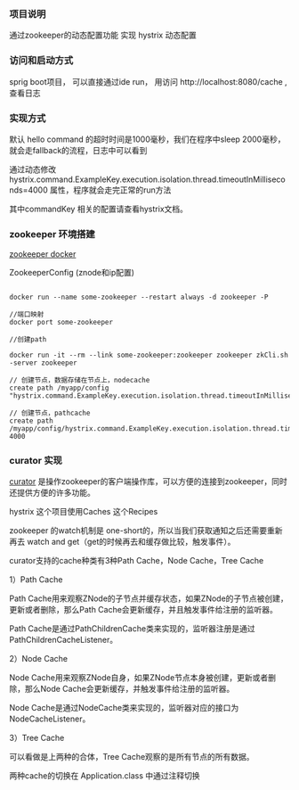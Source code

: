 ### 项目说明

通过zookeeper的动态配置功能 实现 hystrix 动态配置

### 访问和启动方式
sprig boot项目， 可以直接通过ide run， 用访问 http://localhost:8080/cache , 查看日志 

### 实现方式

默认 hello command 的超时时间是1000毫秒，我们在程序中sleep 2000毫秒，就会走fallback的流程，日志中可以看到

通过动态修改 hystrix.command.ExampleKey.execution.isolation.thread.timeoutInMilliseconds=4000 属性，程序就会走完正常的run方法

其中commandKey 相关的配置请查看hystrix文档。

### zookeeper 环境搭建

[zookeeper docker](https://hub.docker.com/_/zookeeper/)

ZookeeperConfig (znode和ip配置)

```

docker run --name some-zookeeper --restart always -d zookeeper -P

//端口映射
docker port some-zookeeper

//创建path

docker run -it --rm --link some-zookeeper:zookeeper zookeeper zkCli.sh -server zookeeper

// 创建节点，数据存储在节点上，nodecache
create path /myapp/config "hystrix.command.ExampleKey.execution.isolation.thread.timeoutInMilliseconds=4000"

// 创建节点，pathcache
create path /myapp/config/hystrix.command.ExampleKey.execution.isolation.thread.timeoutInMilliseconds 4000

``` 


### curator 实现

[curator](http://curator.apache.org) 是操作zookeeper的客户端操作库，可以方便的连接到zookeeper，同时还提供方便的许多功能。

hystrix 这个项目使用Caches 这个Recipes 

zookeeper 的watch机制是 one-short的，所以当我们获取通知之后还需要重新再去  watch and get（get的时候再去和缓存做比较，触发事件）。

curator支持的cache种类有3种Path Cache，Node Cache，Tree Cache

1）Path Cache

Path Cache用来观察ZNode的子节点并缓存状态，如果ZNode的子节点被创建，更新或者删除，那么Path Cache会更新缓存，并且触发事件给注册的监听器。

Path Cache是通过PathChildrenCache类来实现的，监听器注册是通过PathChildrenCacheListener。

2）Node Cache

Node Cache用来观察ZNode自身，如果ZNode节点本身被创建，更新或者删除，那么Node Cache会更新缓存，并触发事件给注册的监听器。

Node Cache是通过NodeCache类来实现的，监听器对应的接口为NodeCacheListener。

3）Tree Cache

可以看做是上两种的合体，Tree Cache观察的是所有节点的所有数据。



两种cache的切换在 Application.class 中通过注释切换